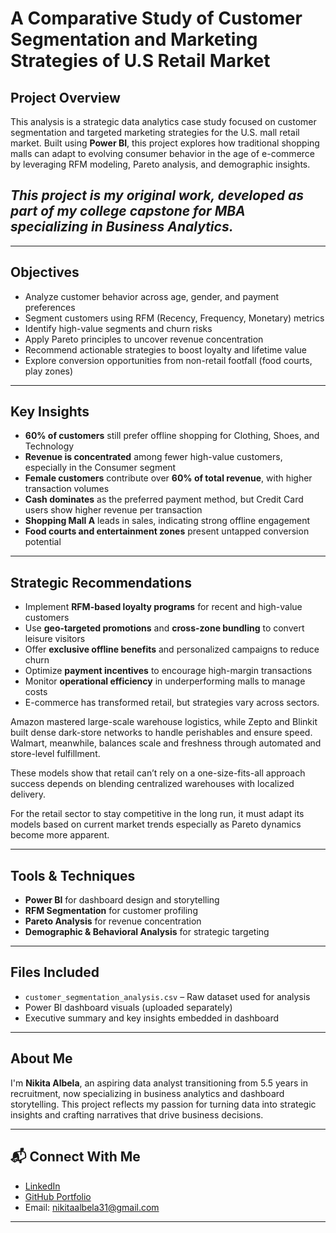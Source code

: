 # A Comparative Study of Customer Segmentation and Marketing Strategies of U.S Retail Market

## Project Overview

This analysis is a strategic data analytics case study focused on customer segmentation and targeted marketing strategies for the U.S. mall retail market. Built using **Power BI**, this project explores how traditional shopping malls can adapt to evolving consumer behavior in the age of e-commerce by leveraging RFM modeling, Pareto analysis, and demographic insights.

## *This project is my original work, developed as part of my college capstone for MBA specializing in Business Analytics.*

---

## Objectives

- Analyze customer behavior across age, gender, and payment preferences
- Segment customers using RFM (Recency, Frequency, Monetary) metrics
- Identify high-value segments and churn risks
- Apply Pareto principles to uncover revenue concentration
- Recommend actionable strategies to boost loyalty and lifetime value
- Explore conversion opportunities from non-retail footfall (food courts, play zones)

---

## Key Insights

- **60% of customers** still prefer offline shopping for Clothing, Shoes, and Technology
- **Revenue is concentrated** among fewer high-value customers, especially in the Consumer segment
- **Female customers** contribute over **60% of total revenue**, with higher transaction volumes
- **Cash dominates** as the preferred payment method, but Credit Card users show higher revenue per transaction
- **Shopping Mall A** leads in sales, indicating strong offline engagement
- **Food courts and entertainment zones** present untapped conversion potential

---

## Strategic Recommendations

- Implement **RFM-based loyalty programs** for recent and high-value customers
- Use **geo-targeted promotions** and **cross-zone bundling** to convert leisure visitors
- Offer **exclusive offline benefits** and personalized campaigns to reduce churn
- Optimize **payment incentives** to encourage high-margin transactions
- Monitor **operational efficiency** in underperforming malls to manage costs
- E-commerce has transformed retail, but strategies vary across sectors.

Amazon mastered large-scale warehouse logistics, while Zepto and Blinkit built dense dark-store networks to handle perishables and ensure speed. Walmart, meanwhile, balances scale and freshness through automated and store-level fulfillment.

These models show that retail can’t rely on a one-size-fits-all approach success depends on blending centralized warehouses with localized delivery.

For the retail sector to stay competitive in the long run, it must adapt its models based on current market trends especially as Pareto dynamics become more apparent.

---

## Tools & Techniques

- **Power BI** for dashboard design and storytelling
- **RFM Segmentation** for customer profiling
- **Pareto Analysis** for revenue concentration
- **Demographic & Behavioral Analysis** for strategic targeting

---

## Files Included

- `customer_segmentation_analysis.csv` – Raw dataset used for analysis
- Power BI dashboard visuals (uploaded separately)
- Executive summary and key insights embedded in dashboard

---

## About Me

I'm **Nikita Albela**, an aspiring data analyst transitioning from 5.5 years in recruitment, now specializing in business analytics and dashboard storytelling. This project reflects my passion for turning data into strategic insights and crafting narratives that drive business decisions.

---

## 📬 Connect With Me

- [LinkedIn](https://www.linkedin.com/in/nikita-albela)  
- [GitHub Portfolio](https://github.com/nikitaalbela)  
- Email: nikitaalbela31@gmail.com

---
